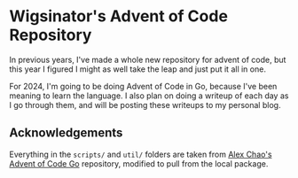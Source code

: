 # Wigsinator's Advent of Code Repository

In previous years, I've made a whole new repository for advent of code, but this year I figured I might as well take the leap and just put it all in one.

For 2024, I'm going to be doing Advent of Code in Go, because I've been meaning to learn the language. I also plan on doing a writeup of each day as I go through them, and will be posting these writeups to my personal blog.

## Acknowledgements

Everything in the `scripts/` and `util/` folders are taken from [Alex Chao's Advent of Code Go](https://github.com/alexchao26/advent-of-code-go) repository, modified to pull from the local package.
